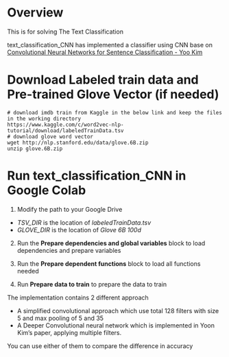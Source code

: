 # Overview
This is for solving The Text Classification

text_classification_CNN has implemented a classifier using CNN base on [Convolutional Neural Networks for Sentence Classification - Yoo Kim](https://www.cs.cmu.edu/~diyiy/docs/naacl16.pdf)

# Download Labeled train data and Pre-trained Glove Vector (if needed)
```
# download imdb train from Kaggle in the below link and keep the files in the working directory
https://www.kaggle.com/c/word2vec-nlp-tutorial/download/labeledTrainData.tsv
# download glove word vector
wget http://nlp.stanford.edu/data/glove.6B.zip
unzip glove.6B.zip
```

# Run text_classification_CNN in Google Colab
1) Modify the path to your Google Drive 
* *TSV_DIR* is the location of *labeledTrainData.tsv*
* *GLOVE_DIR* is the location of *Glove 6B 100d*

2) Run the **Prepare dependencies and global variables** block to load dependencies and prepare variables

3) Run the **Prepare dependent functions** block to load all functions needed

4) Run **Prepare data to train** to prepare the data to train

The implementation contains 2 different approach
* A simplified convolutional approach which use total 128 filters with size 5 and max pooling of 5 and 35
* A Deeper Convolutional neural network which is implemented in Yoon Kim’s paper, applying multiple filters.

You can use either of them to compare the difference in accuracy
